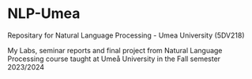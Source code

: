 # NLP-Umea
Repositary for Natural Language Processing - Umea University (5DV218)

My Labs, seminar reports and final project from Natural Language Processing course taught at Umeå University in the Fall semester 2023/2024